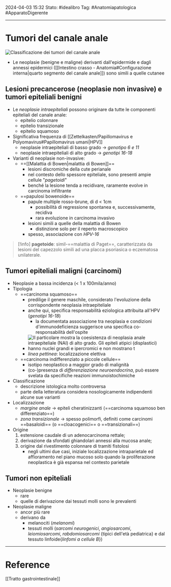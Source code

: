 2024-04-03 15:32
Stato: #idealibro 
Tag: #Anatomiapatologica #ApparatoDigerente 

---
# Tumori del canale anale

![Classificazione dei tumori del canale anale](https://i.imgur.com/IXQJJRp.jpg)
- Le neoplasie (benigne e maligne) derivanti dall'epidermide e dagli annessi epidermici ([[Intestino crasso - Anatomia#Configurazione interna|quarto segmento del canale anale]]) sono simili a quelle cutanee
## Lesioni precancerose (neoplasie non invasive) e tumori epiteliali benigni
-  Le *neoplasie intraepiteliali* possono originare da tutte le componenti epiteliali del canale anale:
	- epitelio colonnare
	- epitelio transizionale
	- epitelio squamoso
- Significativa frequenza di [[Zettelkasten/Papillomavirus e Polyomavirus#Papillomavirus umani|HPV]]
	- neoplasie intraepiteliali di basso grado → *genotipo 6 e 11*
	- neoplasie intraepiteliali di alto grado → *genotipi 16-18*
- Varianti di neoplasie non-invasive:
	- ==[[Malattia di Bowen|malattia di Bowen]]==
		- lesioni discromiche della cute perianale
		- nel contesto dello spessore epiteliale, sono presenti ampie cellule "*pagetoidi*"
		- benché la lesione tenda a recidivare, raramente evolve in carcinoma infiltrante
	- ==papulosi bowenoide==
		- papule multiple rosso-brune, di d < 1cm
			- possibilità di regressione spontanea e, successivamente, recidiva
			- rara evoluzione in carcinoma invasivo
		- lesioni simili a quelle della malattia di Bowen
			- distinzione solo per il reperto macroscopico
		- spesso, associazione con *HPV-16*
>[!info]
> **pagetoide**: simil-==malattia di Paget==, caratterizzata da lesioni del capezzolo simili ad una placca psoriasica o eczematosa unilaterale.
## Tumori epiteliali maligni (carcinomi)
- Neoplasie a bassa incidenza (< 1 x 100mila/anno)
- Tipologia
	- ==carcinoma squamoso==
		- predilige il genere maschile, considerato l'evoluzione della corrispondente neoplasia intraepiteliale
		- anche qui, specifica responsabilità eziologica attribuita all'HPV (*genotipi 16-18*)
			- la documentata associazione tra neoplasia e condizioni d'immunodeficienza suggerisce una specifica co-responsabilità dell'ospite
		- ![Il particolare mostra la coesistenza di neoplasia anale intraepiteliale (NAI) di alto grado. Gli epiteli atipici (displastici) hanno nuclei grandi e ipercromici e non mostrano t](https://i.imgur.com/fLLXAIP.png)
		- *linea pettinea*: localizzazione elettiva
	- ==carcinoma indifferenziato a piccole cellule==
		- isotipo neoplastico a maggior grado di malignità
		- (co-)presenza di *differenziazione neuroendocrina*, può essere svelata da specifiche reazioni immunoistochimiche
- Classificazione
	- descrizione istologica molto controversa
	- parte della letteratura considera nosologicamente indipendenti alcune sue varianti
- Localizzazione
	- *margine anale* → epiteli cheratinizzanti (==carcinoma squamoso ben differenziato==)
	- *zona transizionale* → spesso polimorfi, definiti come carcinomi ==basaloidi== (o ==cloacogenici== o ==transizionali==)
- Origine
	1. estensione caudale di un adenocarcinoma rettale;
	2. derivazione da sfondati ghiandolari annessi alla mucosa anale;
	3. origine dal rivestimento colonnare di tramiti fistolosi
		- negli ultimi due casi, iniziale localizzazione intraparietale ed affioramento nel piano mucoso solo quando la proliferazione neoplastica è già espansa nel contesto parietale
## Tumori non epiteliali
- Neoplasie benigne
	- rare
	- quelle di derivazione dai tessuti molli sono le prevalenti
- Neoplasie maligne
	- ancor più rare
	- derivano da
		- melanociti (*melanomi*)
		- tessuti molli (*sarcomi neurogenici*, *angiosarcomi*, *leiomiosarcomi*, *rabdomiosarcomi* {tipici dell'età pediatrica} e dal tessuto linfoide{*linfomi a cellule B*})







---
# Reference
[[Tratto gastrointestinale]]